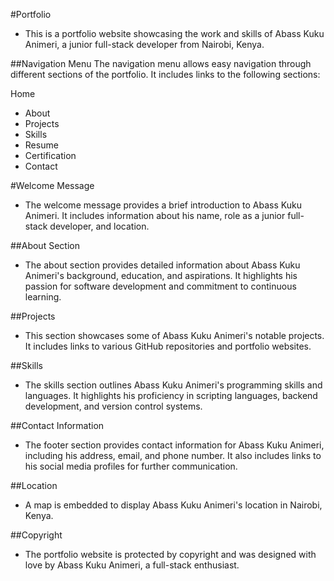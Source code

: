#Portfolio
- This is a portfolio website showcasing the work and skills of Abass Kuku Animeri, a junior full-stack developer from Nairobi, Kenya.

##Navigation Menu
The navigation menu allows easy navigation through different sections of the portfolio. It includes links to the following sections:

Home
- About
- Projects
- Skills
- Resume
- Certification
- Contact
  
#Welcome Message
- The welcome message provides a brief introduction to Abass Kuku Animeri. It includes information about his name, role as a junior full-stack developer, and location.

##About Section
- The about section provides detailed information about Abass Kuku Animeri's background, education, and aspirations. It highlights his passion for software development and commitment to continuous learning.

##Projects
- This section showcases some of Abass Kuku Animeri's notable projects. It includes links to various GitHub repositories and portfolio websites.

##Skills
- The skills section outlines Abass Kuku Animeri's programming skills and languages. It highlights his proficiency in scripting languages, backend development, and version control systems.

##Contact Information
- The footer section provides contact information for Abass Kuku Animeri, including his address, email, and phone number. It also includes links to his social media profiles for further communication.

##Location
- A map is embedded to display Abass Kuku Animeri's location in Nairobi, Kenya.

##Copyright
- The portfolio website is protected by copyright and was designed with love by Abass Kuku Animeri, a full-stack enthusiast.
